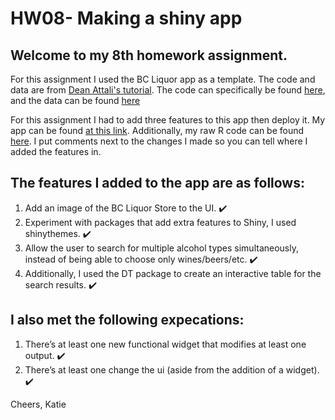 # HW08- Making a shiny app


## Welcome to my 8th homework assignment. 

For this assignment I used the BC Liquor app as a template. The code and data are from [Dean Attali's tutorial](https://deanattali.com/blog/building-shiny-apps-tutorial). The code can specifically be found [here](https://deanattali.com/blog/building-shiny-apps-tutorial/#12-final-shiny-app-code), and the data can be found [here](http://www.opendatabc.ca/dataset/bc-liquor-store-product-price-list-current-prices)

For this assignment I had to add three features to this app then deploy it. My app can be found [at this link](https://katiezinn.shinyapps.io/HW08_KatieZinn/). Additionally, my raw R code can be found [here](https://github.com/STAT545-UBC-students/hw08-katiezinn/blob/master/app.R). I put comments next to the changes I made so you can tell where I added the features in.

## **The features I added to the app are as follows:**

1) Add an image of the BC Liquor Store to the UI. :heavy_check_mark:
2) Experiment with packages that add extra features to Shiny, I used shinythemes. :heavy_check_mark:
3) Allow the user to search for multiple alcohol types simultaneously, instead of being able to choose only wines/beers/etc. :heavy_check_mark:
4) Additionally, I used the DT package to create an interactive table for the search results. :heavy_check_mark:

## **I also met the following expecations:**

1) There’s at least one new functional widget that modifies at least one output. :heavy_check_mark:
2) There’s at least one change the ui (aside from the addition of a widget). :heavy_check_mark:

Cheers,
Katie


